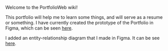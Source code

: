Welcome to the PortfolioWeb wiki!

This portfolio will help me to learn some things, and will serve as a resume or something. I have currently created the prototype of the Portfolio in Figma, which can be seen [here](https://www.figma.com/file/Zj74lDiVXNPvsNphnYZecy/Portfolio-Web?node-id=0%3A1).

I added an entity-relationship diagram that I made in Figma. It can be see [here](https://www.figma.com/file/lZ3XpeoTRIcsJiBECwYi6P/Portfolio-Diagrama-ER?node-id=0%3A1).